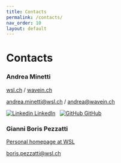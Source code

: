 ```yaml
---
title: Contacts
permalink: /contacts/
nav_order: 10
layout: default
---
```


# Contacts

### Andrea Minetti

[wsl.ch](https://www.wsl.ch) / [wavein.ch](https://wavein.ch)

[andrea.minetti@wsl.ch](mailto:andrea.minetti@wsl.ch) / [andrea@wavein.ch](mailto:andrea@wavein.ch)

[![Linkedin](https://i.stack.imgur.com/gVE0j.png) LinkedIn](https://www.linkedin.com/in/minettiandrea/)
&nbsp;
[![GitHub](https://i.stack.imgur.com/tskMh.png) GitHub](https://github.com/minettiandrea/)

### Gianni Boris Pezzatti

[Personal homepage at WSL](https://www.wsl.ch/en/employees/pezzatti.html)

[boris.pezzatti@wsl.ch](mailto:boris.pezzatti@wsl.ch)

